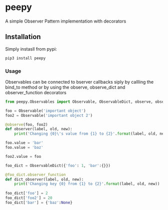 # peepy
A simple Observer Pattern implementation with decorators

## Installation

Simply instasll from pypi:

``` bash
pip3 install peepy
```

### Usage

Observables can be connected to bserver callbacks siply by callling the bind_to method or by using the observe, observe_dict and observer_function decorators

``` python
from peepy.Observables import Observable, ObservableDict, observe, observe_dict

foo = Observable('important object')
foo2 = Observable('important object 2')

@observe(foo, foo2)
def observer(label, old, new):
    print('Changing {0}\'s value from {1} to {2}'.format(label, old, new))

foo.value = 'bar'
foo.value = 'baz'

foo2.value = foo

foo_dict = ObservableDict({'foo': 1, 'bar':{}})

@foo_dict.observer_function
def dict_observer(label, old, new):
    print('Changing key {0} from {1} to {2}'.format(label, old, new))
    
foo_dict['foo'] = 2
foo_dict['foo2'] = 20
foo_dict['bar'] = {'baz':None}
```
